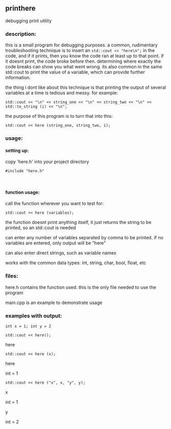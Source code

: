 ## printhere
debugging print utility

### description:

this is a small program for debugging purposes. a common, rudimentary troubleshooting technique is to insert an `std::cout << "here\n";` in the code, and if it prints, then you know the code ran at least up to that point. if it doesnt print, the code broke before then. determining where exactly the code breaks can show you what went wrong. its also common in the same std::cout to print the value of a variable, which can provide further information.

the thing i dont like about this technique is that printing the output of several variables at a time is tedious and messy. for example:

`std::cout << "\n" << string_one << "\n" << string_two << "\n" << std::to_string (i) << "\n";`

the purpose of this program is to turn that into this:

`std::cout << here (string_one, string_two, i);`

### usage:

#### setting up:

copy 'here.h' into your project directory

`#include "here.h"`

 

#### function usage:

call the function wherever you want to test for:

`std::cout << here (variables);`

the function doesnt print anything itself, it just returns the string to be printed, so an std::cout is needed

can enter any number of variables separated by comma to be printed. if no variables are entered, only output will be "here"

can also enter direct strings, such as variable names

works with the common data types: int, string, char, bool, float, etc

### files:

here.h contains the function used. this is the only file needed to use the program

main.cpp is an example to demonstrate usage

### examples with output:

`int x = 1; int y = 2`

`std::cout << here();`

here

`std::cout << here (x);`

here

int = 1

`std::cout << here ("x", x, "y", y);`

x

int = 1

y

int = 2
